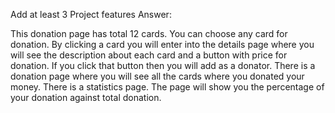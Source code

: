Add at least 3 Project features
Answer:

This donation page has total 12 cards. You can choose any card for donation. By clicking a card you will enter into the details page where you will see the description about each card and a button with price for donation. If you click that button then you will add as a donator.
There is a donation page where you will see all the cards where you donated your money.
There is a statistics page. The page will show you the percentage of your donation against total donation.
